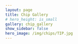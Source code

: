 ```yaml
---
layout: page
title: Chip Gallery
# hero_height: is_small
gallery: chip_gallery
show_sidebar: false
hero_image: /img/chips/TIP.jpg
---
```

